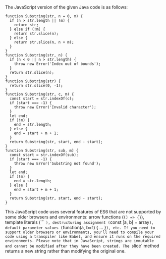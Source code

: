 The JavaScript version of the given Java code is as follows:
```
function Substring(str, n = 0, m) {
  if (n > str.length || !m) {
    return str;
  } else if (!m) {
    return str.slice(n);
  } else {
    return str.slice(n, n + m);
  }
}
function Substring(str, n) {
  if (n < 0 || n > str.length) {
    throw new Error('Index out of bounds');
  }
  return str.slice(n);
}
function Substring(str) {
  return str.slice(0, -1);
}
function Substring(str, c, m) {
  const start = str.indexOf(c);
  if (start === -1) {
    throw new Error('Invalid character');
  }
  let end;
  if (!m) {
    end = str.length;
  } else {
    end = start + m + 1;
  }
  return Substring(str, start, end - start);
}
function Substring(str, sub, m) {
  const start = str.indexOf(sub);
  if (start === -1) {
    throw new Error('Substring not found');
  }
  let end;
  if (!m) {
    end = str.length;
  } else {
    end = start + m + 1;
  }
  return Substring(str, start, end - start);
}
```
This JavaScript code uses several features of ES6 that are not supported by some older browsers and environments: arrow functions (`() => {}`), template literals (``` `), destructuring assignment (`const [a, b] = array`), default parameter values (`function(a, b=1) { ... }`), etc. If you need to support older browsers or environments, you'll need to compile your code using a transpiler like Babel, and ensure it runs on the required environments.
Please note that in JavaScript, strings are immutable and cannot be modified after they have been created. The `slice` method returns a new string rather than modifying the original one.
